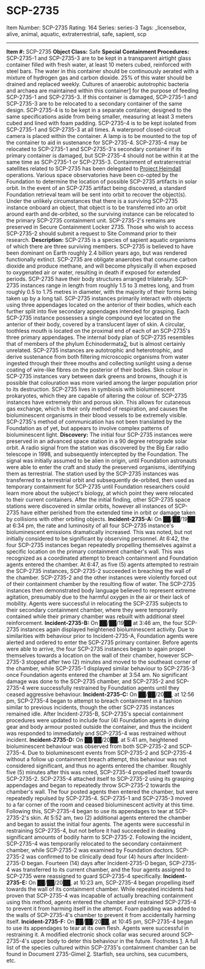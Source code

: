 # SCP-2735
Item Number: SCP-2735
Rating: 164
Series: series-3
Tags: _licensebox, alive, animal, aquatic, extraterrestrial, safe, sapient, scp

---

**Item #:** SCP-2735
**Object Class:** Safe
**Special Containment Procedures:** SCP-2735-1 and SCP-2735-3 are to be kept in a transparent airtight glass container filled with fresh water, at least 10 meters cubed, reinforced with steel bars. The water in this container should be continuously aerated with a mixture of hydrogen gas and carbon dioxide. 25% of this water should be drained and replaced weekly. Cultures of anaerobic autotrophic bacteria and archaea are maintained within this container[1](javascript:;) for the purpose of feeding SCP-2735-1 and SCP-2735-3. If this container is damaged, SCP-2735-1 and SCP-2735-3 are to be relocated to a secondary container of the same design.
SCP-2735-4 is to be kept in a separate container, designed to the same specifications aside from being smaller, measuring at least 3 meters cubed and lined with foam padding. SCP-2735-4 is to be kept isolated from SCP-2735-1 and SCP-2735-3 at all times. A waterproof closed-circuit camera is placed within the container. A lamp is to be mounted to the top of the container to aid in sustenance for SCP-2735-4. SCP-2735-4 may be relocated to SCP-2735-1 and SCP-2735-3's secondary container if its primary container is damaged, but SCP-2735-4 should not be within it at the same time as SCP-2735-1 or SCP-2735-3.
Containment of extraterrestrial satellites related to SCP-2735 has been delegated to [Project Heimdall](http://www.scp-wiki.net/project-heimdall) operations. Various space observatories have been co-opted by the Foundation to determine the location of possible SCP-2735 artifacts in solar orbit. In the event of an SCP-2735 artifact being discovered, a standard Foundation retrieval team will be sent into orbit to recover the object(s). Under the unlikely circumstances that there is a surviving SCP-2735 instance onboard an object, that object is to be transferred into an orbit around earth and de-orbited, so the surviving instance can be relocated to the primary SCP-2735 containment unit.
SCP-2735-2's remains are preserved in Secure Containment Locker 2735. Those who wish to access SCP-2735-2 should submit a request to Site Command prior to their research.
**Description:** SCP-2735 is a species of sapient aquatic organisms of which there are three surviving members. SCP-2735 is believed to have been dominant on Earth roughly 2.4 billion years ago, but was rendered functionally extinct. SCP-2735 are obligate anaerobes that consume carbon dioxide and produce methane, and will become physically ill when exposed to oxygenated air or water, resulting in death if exposed for extended periods.
SCP-2735 have their body structures arranged trilaterally. SCP-2735 instances range in length from roughly 1.5 to 3 metres long, and from roughly 0.5 to 1.75 metres in diameter, with the majority of their forms being taken up by a long tail. SCP-2735 instances primarily interact with objects using three appendages located on the anterior of their bodies, which each further split into five secondary appendages intended for grasping. Each SCP-2735 instance possesses a single compound eye located on the anterior of their body, covered by a translucent layer of skin. A circular, toothless mouth is located on the proximal end of each of an SCP-2735's three primary appendages. The internal body plan of SCP-2735 resembles that of members of the phylum Echinodermata[2](javascript:;), but is almost certainly unrelated. SCP-2735 instances are autotrophic and heterotrophic, and derive sustenance from both filtering microscopic organisms from water ingested through their three mouths and collecting sunlight using a dense coating of wire-like fibres on the posterior of their bodies. Skin colour in SCP-2735 instances vary between dark greens and browns, though it is possible that colouration was more varied among the larger population prior to its destruction. SCP-2735 lives in symbiosis with bioluminescent prokaryotes, which they are capable of altering the colour of. SCP-2735 instances have extremely thin and porous skin. This allows for cutaneous gas exchange, which is their only method of respiration, and causes the bioluminescent organisms in their blood vessels to be extremely visible. SCP-2735's method of communication has not been translated by the Foundation as of yet, but appears to involve complex patterns of bioluminescent light.
**Discovery:** The initial four SCP-2735 instances were preserved in an advanced space station in a 90 degree retrograde solar orbit. A radio signal from the station was discovered by the Big Ear radio telescope in 1998, and subsequently intercepted by the Foundation. The signal was initially assumed to be alien in origin, until Foundation astronauts were able to enter the craft and study the preserved organisms, identifying them as terrestrial. The station used by the SCP-2735 instances was transferred to a terrestrial orbit and subsequently de-orbited, then used as temporary containment for SCP-2735 until Foundation researchers could learn more about the subject's biology, at which point they were relocated to their current containers. After the initial finding, other SCP-2735 space stations were discovered in similar orbits, however all instances of SCP-2735 have either perished from the extended time in orbit or damage taken by collisions with other orbiting objects.
**Incident-2735-A:** On ██/██/19██ at 6:34 pm, the rate and luminosity of all four SCP-2735 instance's bioluminescent emissions dramatically increased. This was noted, but not initially considered to be significant by observing personnel. At 6:42, the four SCP-2735 instances began repeatedly propelling themselves against a specific location on the primary containment chamber's wall. This was recognized as a coordinated attempt to breach containment and Foundation agents entered the chamber.
At 6:47, as five (5) agents attempted to restrain the SCP-2735 instances, SCP-2735-2 succeeded in breaching the wall of the chamber. SCP-2735-2 and the other instances were violently forced out of their containment chamber by the resulting flow of water. The SCP-2735 instances then demonstrated body language believed to represent extreme agitation, presumably due to the harmful oxygen in the air or their lack of mobility. Agents were successful in relocating the SCP-2735 subjects to their secondary containment chamber, where they were temporarily contained while their primary chamber was rebuilt with additional steel reinforcement.
**Incident-2735-B:** On ██/██/19██ at 3:46 am, the four SCP-2735 instances again displayed heightened bioluminescent activity. Due to similarities with behaviour prior to Incident-2735-A, Foundation agents were alerted and ordered to enter the SCP-2735 primary container. Before agents were able to arrive, the four SCP-2735 instances began to again propel themselves towards a location on the wall of their chamber, however SCP-2735-3 stopped after two (2) minutes and moved to the southeast corner of the chamber, while SCP-2735-1 displayed similar behaviour to SCP-2735-3 once Foundation agents entered the chamber at 3:54 am. No significant damage was done to the SCP-2735 chamber, and SCP-2735-2 and SCP-2735-4 were successfully restrained by Foundation agents until they ceased aggressive behaviour.
**Incident-2735-C:** On ██/██/20██, at 12:56 pm, SCP-2735-4 began to attempt to breach containment in a fashion similar to previous incidents, though the other SCP-2735 instances remained idle. After Incident-2735-B, SCP-2735's special containment procedures were updated to include four (4) Foundation agents in diving gear and body armour posted outside the container, and thus the incident was responded to immediately and SCP-2735-4 was restrained without incident.
**Incident-2735-D:** On ██/██/20██, at 5:41 am, heightened bioluminescent behaviour was observed from both SCP-2735-2 and SCP-2735-4. Due to bioluminescent events from SCP-2735-2 and SCP-2735-4 without a follow up containment breach attempt, this behaviour was not considered significant, and thus no agents entered the chamber. Roughly five (5) minutes after this was noted, SCP-2735-4 propelled itself towards SCP-2735-2. SCP-2735-4 attached itself to SCP-2735-2 using its grasping appendages and began to repeatedly throw SCP-2735-2 towards the chamber's wall.
The four posted agents then entered the chamber, but were repeatedly repulsed by SCP-2735-4. SCP-2735-1 and SCP-2735-3 moved to a far corner of the room and ceased bioluminescent activity at this time. Following this, SCP-2735-4 began to use its appendages to tear at SCP-2735-2's skin. At 5:52 am, two (2) additional agents entered the chamber and began to assist the initial four agents. The agents were successful in restraining SCP-2735-4, but not before it had succeeded in dealing significant amounts of bodily harm to SCP-2735-2.
Following the incident, SCP-2735-4 was temporarily relocated to the secondary containment chamber, while SCP-2735-2 was examined by Foundation doctors. SCP-2735-2 was confirmed to be clinically dead four (4) hours after Incident-2735-D began. Fourteen (14) days after Incident-2735-D began, SCP-2735-4 was transferred to its current chamber, and the four agents assigned to SCP-2735 were reassigned to guard SCP-2735-4 specifically.
**Incident-2735-E:** On ██/██/20██, at 10:23 am, SCP-2735-4 began propelling itself towards the wall of its containment chamber. While repeated incidents had proven that SCP-2735-4 was incapable of actually breaching containment using this method, agents entered the chamber and restrained SCP-2735-4 to prevent it from harming itself in the attempt. Foam padding was added to the walls of SCP-2735-4's chamber to prevent it from accidentally harming itself.
**Incident-2735-F:** On ██/██/20██, at 10:45 pm, SCP-2735-4 began to use its appendages to tear at its own flesh. Agents were successful in restraining it. A modified electronic shock collar was secured around SCP-2735-4's upper body to deter this behaviour in the future.
Footnotes
[1](javascript:;). A full list of the species cultured within SCP-2735's containment chamber can be found in Document 2735-Gimel
[2](javascript:;). Starfish, sea urchins, sea cucumbers, etc.